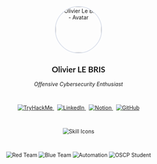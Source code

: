<p align="center">
  <img src="https://storage.googleapis.com/bitly-image-upload/Ip55kY72bk7" alt="Olivier Le Bris - Avatar" width="120" style="border-radius: 50%; border: 2px solid #DBE0EB;" />
</p>

<h2 align="center" style="font-family: Lato, Arial, sans-serif; font-weight: bold;">Olivier LE BRIS</h2>
<p align="center"><em>Offensive Cybersecurity Enthusiast</em></p>

<br>

<p align="center">
  <a href="https://tryhackme.com/p/OlivierLB" title="TryHackMe" target="_blank">
    <img src="https://img.shields.io/badge/TryHackMe-%23001e2b?style=for-the-badge&logo=tryhackme&logoColor=white" alt="TryHackMe" />
  </a>
  &nbsp;
  <a href="https://www.linkedin.com/in/olivierlebris/" title="LinkedIn" target="_blank">
    <img src="https://img.shields.io/badge/LinkedIn-%230077B5?style=for-the-badge&logo=linkedin&logoColor=white" alt="LinkedIn" />
  </a>
  &nbsp;
  <a href="https://olivierlb.notion.site/d02b251856c34f658eb7b5270332769d" title="Pentest Notes (Notion)" target="_blank">
    <img src="https://img.shields.io/badge/Notion-%23000000?style=for-the-badge&logo=notion&logoColor=white" alt="Notion" />
  </a>
  &nbsp;
  <a href="https://github.com/olebris" title="GitHub" target="_blank">
    <img src="https://img.shields.io/badge/GitHub-%23181717?style=for-the-badge&logo=github&logoColor=white" alt="GitHub" />
  </a>
</p>

<br>

<p align="center">
  <img src="https://skillicons.dev/icons?i=bash,docker,git,python,linux,rust,js,html,php,nginx,mysql,postgres,mongodb,grafana,redis,sqlite" alt="Skill Icons" />
</p>

<br>

<p align="center">
  <img src="https://img.shields.io/badge/-Red_Team-%23e74c3c?style=flat-square" alt="Red Team">
  <img src="https://img.shields.io/badge/-Blue_Team-%233498db?style=flat-square" alt="Blue Team">
  <img src="https://img.shields.io/badge/-Automation-%23f1c40f?style=flat-square" alt="Automation">
  <img src="https://img.shields.io/badge/-OSCP%20Student-%237f8c8d?style=flat-square" alt="OSCP Student">
</p>
